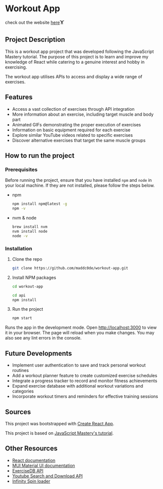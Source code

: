 # Workout App

check out the website [here](https://workout-md.netlify.app/)🏋️

## Project Description

This is a workout app project that was developed following the JavaScript Mastery tutorial. The purpose of this project is to learn and improve my knowledge of React while catering to a genuine interest and hobby in exercising.

The workout app utilises APIs to access and display a wide range of exercises.

## Features

- Access a vast collection of exercises through API integration
- More information about an exercise, including target muscle and body part
- Animated GIFs demonstrating the proper execution of exercises
- Information on basic equipment required for each exercise
- Explore similar YouTube videos related to specific exercises
- Discover alternative exercises that target the same muscle groups

## How to run the project

### Prerequisites

Before running the project, ensure that you have installed `npm` and `node` in your local machine. If they are not installed, please follow the steps below.

- npm

  ```bash
  npm install npm@latest -g
  npm -v
  ```

- nvm & node

  ```bash
  brew install nvm
  nvm install node
  node -v
  ```

### Installation

1. Clone the repo

   ```bash
   git clone https://github.com/maddc0de/workout-app.git
   ```

2. Install NPM packages

   ```bash
   cd workout-app

   cd api
   npm install
   ```

3. Run the project

   ```bash
   npm start
   ```

  Runs the app in the development mode. Open [http://localhost:3000](http://localhost:3000) to view it in your browser.
  The page will reload when you make changes. You may also see any lint errors in the console.

## Future Developments

- Implement user authentication to save and track personal workout routines
- Add a workout planner feature to create customized exercise schedules
- Integrate a progress tracker to record and monitor fitness achievements
- Expand exercise database with additional workout variations and categories
- Incorporate workout timers and reminders for effective training sessions

## Sources

This project was bootstrapped with [Create React App](https://github.com/facebook/create-react-app).

This project is based on [JavaScript Mastery's tutorial](https://www.youtube.com/watch?v=KBpoBc98BwM).

## Other Resources
- [React documentation](https://reactjs.org/)
- [MUI Material UI documentation](https://mui.com/material-ui/)
- [ExerciseDB API](https://rapidapi.com/justin-WFnsXH_t6/api/exercisedb)
- [Youtube Search and Download API](https://rapidapi.com/h0p3rwe/api/youtube-search-and-download/)
- [Infinity Spin loader](https://mhnpd.github.io/react-loader-spinner/docs/components/infinity-spin/)